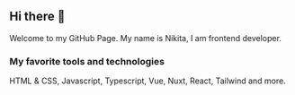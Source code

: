 ## Hi there 👋
Welcome to my GitHub Page. My name is Nikita, I am frontend developer.
### My favorite tools and technologies
HTML & CSS, Javascript, Typescript, Vue, Nuxt, React, Tailwind and more.
<!--
**nikita-zakharov/nikita-zakharov** is a ✨ _special_ ✨ repository because its `README.md` (this file) appears on your GitHub profile.

Here are some ideas to get you started:

- 🔭 I’m currently working on ...
- 🌱 I’m currently learning ...
- 👯 I’m looking to collaborate on ...
- 🤔 I’m looking for help with ...
- 💬 Ask me about ...
- 📫 How to reach me: ...
- 😄 Pronouns: ...
- ⚡ Fun fact: ...
-->
